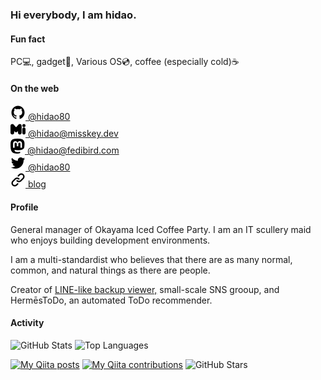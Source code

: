 ### Hi everybody, I am hidao.

#### Fun fact
PC💻, gadget📱, Various OS💿, coffee (especially cold)☕

#### On the web
[![](img/github.svg) @hidao80](https://github.com/hidao80/)  
[![](img/misskey.svg) @hidao@misskey.dev](https://misskey.dev/@hidao)  
<a rel="me" href="https://fedibird.com/@hidao">![](img/mastodon.svg) @hidao@fedibird.com</a>  
[![](img/twitter.svg) @hidao80](https://twitter.com/hidao80)  
[![](img/link.svg) blog](https://hidao.hatenablog.com)  

#### Profile

General manager of Okayama Iced Coffee Party. I am an IT scullery maid who enjoys building development environments.

I am a multi-standardist who believes that there are as many normal, common, and natural things as there are people.

Creator of [LINE-like backup viewer,](https://hidao80.github.io/LINEBackupViewer/) small-scale SNS grooup, and HermēsToDo, an automated ToDo recommender.

#### Activity

![GitHub Stats](https://github-readme-stats.vercel.app/api?username=hidao80&count_private=true&show_icons=true&theme=buefy)
![Top Languages](https://github-readme-stats.vercel.app/api/top-langs/?username=hidao80&layout=compact&theme=buefy)

<!-- # My works -->

[![My Qiita posts](https://qiita-badge.apiapi.app/s/hidao/posts.svg)](http://qiita.com/hidao)
[![My Qiita contributions](https://qiita-badge.apiapi.app/s/hidao/contributions.svg)](http://qiita.com/hidao)
![GitHub Stars](https://img.shields.io/github/stars/hidao80?style=social)
